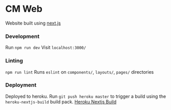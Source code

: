 # CM Web

Website built using [next.js](https://github.com/zeit/next.js)

### Development
Run `npm run dev`
Visit `localhost:3000/`

### Linting
`npm run lint`
Runs `eslint` on `components/`, `layouts/`, `pages/` directories

### Deployment
Deployed to heroku. Run `git push heroku master` to trigger a build using the `heroku-nextjs-build` build pack.
[Heroku Nextjs Build](https://github.com/mars/heroku-nextjs)
